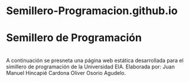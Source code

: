 # Semillero-Programacion.github.io

<h1>Semillero de Programación</h1>
<br>
A continuación se presneta una página web estática desarrollada para el simillero de programación de la Universidad EIA.
Elaborada por:
Juan Manuel Hincapié Cardona
Oliver Osorio Agudelo.
